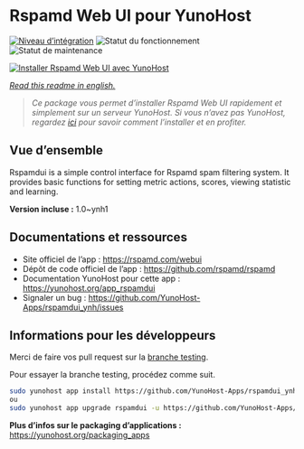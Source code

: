 <!--
N.B.: This README was automatically generated by https://github.com/YunoHost/apps/tree/master/tools/README-generator
It shall NOT be edited by hand.
-->

# Rspamd Web UI pour YunoHost

[![Niveau d’intégration](https://dash.yunohost.org/integration/rspamdui.svg)](https://dash.yunohost.org/appci/app/rspamdui) ![Statut du fonctionnement](https://ci-apps.yunohost.org/ci/badges/rspamdui.status.svg) ![Statut de maintenance](https://ci-apps.yunohost.org/ci/badges/rspamdui.maintain.svg)

[![Installer Rspamd Web UI avec YunoHost](https://install-app.yunohost.org/install-with-yunohost.svg)](https://install-app.yunohost.org/?app=rspamdui)

*[Read this readme in english.](./README.md)*

> *Ce package vous permet d’installer Rspamd Web UI rapidement et simplement sur un serveur YunoHost.
Si vous n’avez pas YunoHost, regardez [ici](https://yunohost.org/#/install) pour savoir comment l’installer et en profiter.*

## Vue d’ensemble

Rspamdui is a simple control interface for Rspamd spam filtering system. It provides basic functions for setting metric actions, scores, viewing statistic and learning.

**Version incluse :** 1.0~ynh1
## Documentations et ressources

* Site officiel de l’app : <https://rspamd.com/webui>
* Dépôt de code officiel de l’app : <https://github.com/rspamd/rspamd>
* Documentation YunoHost pour cette app : <https://yunohost.org/app_rspamdui>
* Signaler un bug : <https://github.com/YunoHost-Apps/rspamdui_ynh/issues>

## Informations pour les développeurs

Merci de faire vos pull request sur la [branche testing](https://github.com/YunoHost-Apps/rspamdui_ynh/tree/testing).

Pour essayer la branche testing, procédez comme suit.

``` bash
sudo yunohost app install https://github.com/YunoHost-Apps/rspamdui_ynh/tree/testing --debug
ou
sudo yunohost app upgrade rspamdui -u https://github.com/YunoHost-Apps/rspamdui_ynh/tree/testing --debug
```

**Plus d’infos sur le packaging d’applications :** <https://yunohost.org/packaging_apps>
